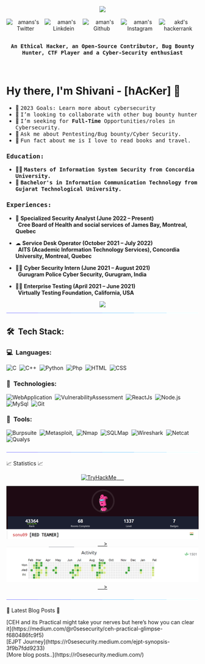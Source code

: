 <p align="center">
	<img src= "https://github.com/R0seSecurity/gitprofile/blob/main/assests/animation.gif">
</p>

<p align="center">
<a href="https://twitter.com/R0seSecurity">
  <img align="left" alt="amans's Twitter" width="100px" src="https://img.shields.io/badge/Twitter-1DA1F2?style=for-the-badge&logo=Twitter&logoColor=white" />
</a>
<a href="https://www.linkedin.com/in/bhavsarshivani/">
  <img align="left" alt="aman's Linkdein" width="100px" src="https://img.shields.io/badge/Linkedin-0A66C2?style=for-the-badge&logo=Linkedin&logoColor=white" />
</a>
<a href="https://github.com/R0seSecurity">
  <img align="left" alt="aman's Github" width="100px" src="https://img.shields.io/badge/Github-181717?style=for-the-badge&logo=Github&logoColor=white" />
</a>
<a href="https://www.instagram.com/shivani9___/">
  <img align="left" alt="aman's Instagram" width="100px" src="https://img.shields.io/badge/Instagram-E4405F?style=for-the-badge&logo=instagram&logoColor=white" />
</a>
<a href="https://tryhackme.com/p/sonu09">
  <img align="left" alt="akd's hackerrank" width="100px" src="https://img.shields.io/badge/TryHackME-2EC866?style=for-the-badge&logo=HackerRank&logoColor=black" />
</a>
	
</p>
<br><br>

## <p align="center">
<h4 align="center"><samp>An Ethical Hacker, an Open-Source Contributor, Bug Bounty Hunter, CTF Player and a Cyber-Security enthusiast </samp></h4></p>

<div>
  <br>
	<h1> Hy there, I'm Shivani - [hAcKer]  👋 </h1>

- 🥅 <samp> 2023 Goals: Learn more about cybersecurity
- 👯 <samp> I’m looking to collaborate with other bug bounty hunter
- 💼 <samp> I’m seeking for **Full-Time** Opportunities/roles in Cybersecurity.
- 🤔 <samp> Ask me about Pentesting/Bug bounty/Cyber Security.
- 💬 <samp> Fun fact about me is I love to read books and travel.
</div>

<div>
<h3><b><samp>Education:</samp></b></h3>
	
- 👨‍🎓 <samp><b>Masters of Information System Security from Concordia University.</b>
- 🔭 <samp><b>Bachelor's in Information Communication Technology from Gujarat Technological University. </b>
	
</div>
	
<div>
<h3><b><samp>Experiences:</samp></b></h3>

- 👨  <b>Specialized Security Analyst (June 2022 – Present) </b> <br>
	<b> &nbsp;&nbsp;Cree Board of Health and social services of James Bay, Montreal, Quebec </b><br>
	
- ☁  <b>Service Desk Operator (October 2021 – July 2022) </b> <br>
	<b> &nbsp;&nbsp;AITS (Academic Information Technology Services), Concordia University, Montreal, Quebec </b><br>
	
- 🕵🏻 <b>Cyber Security Intern (June 2021 – August 2021) </b><br>
        <b> &nbsp;&nbsp;Gurugram Police Cyber Security, Gurugram, India </b><br>
	
- ✍🏻 <b>Enterprise Testing (April 2021 – June 2021) </b> <br>
        <b> &nbsp;&nbsp;Virtually Testing Foundation, California, USA</b><br>

</div>
<p align="center">
  <img src="/assests/snake.svg">             
  <img src="/assests/line.gif">             
</p>

## 🛠 &nbsp;Tech Stack:

<!-- <p align="center">
  <img src="/assests/tools.png">             
</p> -->

### 💻 &nbsp;Languages:

![C](https://img.shields.io/badge/-C-05122A?style=flat&logo=C&logoColor=00599C)&nbsp;
![C++](https://img.shields.io/badge/-C++-05122A?style=flat&logo=C%2B%2B&logoColor=00599C)&nbsp;
![Python](https://img.shields.io/badge/-Python-05122A?style=flat&logo=python)&nbsp;
![Php](https://img.shields.io/badge/-Php-05122A?style=flat&logo=php)&nbsp;
![HTML](https://img.shields.io/badge/-Html-05122A?style=flat&logo=html)&nbsp;
![CSS](https://img.shields.io/badge/-Css-05122A?style=flat&logo=css)&nbsp;

### 🚀 &nbsp;Technologies:
![WebApplication](https://img.shields.io/badge/-WebApplication-05122A?style=flat&logo=WebApplication)&nbsp;
![VulnerabilityAssessment](https://img.shields.io/badge/-VulnerabilityAssessment-05122A?style=flat&logo=VulnerabilityAssessment)&nbsp;
![ReactJs](https://img.shields.io/badge/-React-05122A?style=flat&logo=react)&nbsp;
![Node.js](https://img.shields.io/badge/-Node.js-05122A?style=flat&logo=node.js)&nbsp;
![MySql](https://img.shields.io/badge/-Mysql-05122A?style=flat&logo=mysql)&nbsp;
![Git](https://img.shields.io/badge/-Git-05122A?style=flat&logo=git)&nbsp;
	
### 🚀 &nbsp;Tools:

![Burpsuite](https://img.shields.io/badge/-BurpSuite-05122A?style=flat&logo=burp_suite)&nbsp;
![Metasploit,](https://img.shields.io/badge/-Metasploit,-05122A?style=flat&logo=Metasploit,)&nbsp;
![Nmap](https://img.shields.io/badge/-Nmap-05122A?style=flat&logo=Nmap)&nbsp;
![SQLMap](https://img.shields.io/badge/-SQLMap-05122A?style=flat&logo=SQLMap)&nbsp;
![Wireshark](https://img.shields.io/badge/-Wireshark-05122A?style=flat&logo=Wireshark)&nbsp;
![Netcat](https://img.shields.io/badge/-Netcat-05122A?style=flat&logo=Netcat)&nbsp;
![Qualys](https://img.shields.io/badge/-Qualys-05122A?style=flat&logo=Qualys)&nbsp;
	
<p  align="center">
<img src="/assests/line.gif">             
</p>

  📈 Statistics 📈
	
 <p align="center">
 <a href="https://tryhackme.com/p/sonu09">
  <img src="https://tryhackme-badges.s3.amazonaws.com/sonu09.png" alt="TryHackMe"> &nbsp;&nbsp;&nbsp;&nbsp;
</p>
 <p align="center">
  <a href="https://tryhackme.com/p/sonu09">
     <img src="/assests/Tryhackme_stats.png/" alt="TryHackMe"> &nbsp;&nbsp;&nbsp;&nbsp;>
     <img src="/assests/Tryhackme_stats1.png/" alt="TryHackMe"> &nbsp;&nbsp;&nbsp;&nbsp;>
</a>
</p>	
<p  align="center">
<img src="/assests/line.gif">             
</p>
	
  📕 Latest Blog Posts 📕 
	
<div>
<p>
[CEH and its Practical might take your nerves but here’s how you can clear it](https://medium.com/@r0sesecurity/ceh-practical-glimpse-f680486fc9f5)&nbsp;<br>
[EJPT Journey](https://r0sesecurity.medium.com/ejpt-synopsis-3f9b7fdd9233)&nbsp; <br>
[More blog posts..](https://r0sesecurity.medium.com/)&nbsp;<br>
</p>
</div>	
